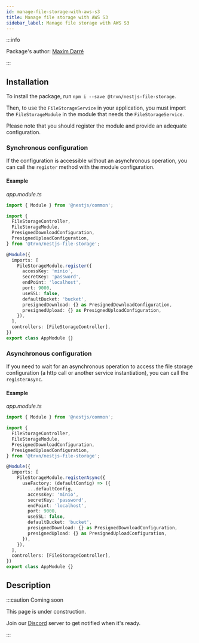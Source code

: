 ```yaml
---
id: manage-file-storage-with-aws-s3
title: Manage file storage with AWS S3
sidebar_label: Manage file storage with AWS S3
---
```


:::info

Package's author: [Maxim Darré](https://github.com/maxmousse)

:::

## Installation

To install the package, run `npm i --save @trxn/nestjs-file-storage`.

Then, to use the `FileStorageService` in your application, you must import the `FileStorageModule` in the module that needs the `FileStorageService`.

Please note that you should register the module and provide an adequate configuration.

### Synchronous configuration

If the configuration is accessible without an asynchronous operation, you can call the `register` method with the module configuration.

#### Example

*app.module.ts*

```typescript
import { Module } from '@nestjs/common';

import {
  FileStorageController,
  FileStorageModule,
  PresignedDownloadConfiguration,
  PresignedUploadConfiguration,
} from '@trxn/nestjs-file-storage';

@Module({
  imports: [
    FileStorageModule.register({
      accessKey: 'minio',
      secretKey: 'password',
      endPoint: 'localhost',
      port: 9000,
      useSSL: false,
      defaultBucket: 'bucket',
      presignedDownload: {} as PresignedDownloadConfiguration,
      presignedUpload: {} as PresignedUploadConfiguration,
    }),
  ],
  controllers: [FileStorageController],
})
export class AppModule {}
```

### Asynchronous configuration

If you need to wait for an asynchronous operation to access the file storage configuration (a http call or another service instantiation), you can call the `registerAsync`.

#### Example

*app.module.ts*

```typescript
import { Module } from '@nestjs/common';

import {
  FileStorageController,
  FileStorageModule,
  PresignedDownloadConfiguration,
  PresignedUploadConfiguration,
} from '@trxn/nestjs-file-storage';

@Module({
  imports: [
    FileStorageModule.registerAsync({
      useFactory: (defaultConfig) => ({
        ...defaultConfig,
        accessKey: 'minio',
        secretKey: 'password',
        endPoint: 'localhost',
        port: 9000,
        useSSL: false,
        defaultBucket: 'bucket',
        presignedDownload: {} as PresignedDownloadConfiguration,
        presignedUpload: {} as PresignedUploadConfiguration,
      }),
    }),
  ],
  controllers: [FileStorageController],
})
export class AppModule {}
```

## Description

:::caution Coming soon

This page is under construction.

Join our [Discord](https://discord.traxion.dev/) server to get notified when it's ready.

:::

